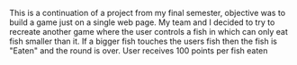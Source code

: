 This is a continuation of a project from my final semester, objective was to build a game just on a single web page. My team and I decided to try to recreate another game where the user controls a fish in which can only eat fish smaller than it. If a bigger fish touches the users fish then the fish is "Eaten" and the round is over. User receives 100 points per fish eaten
